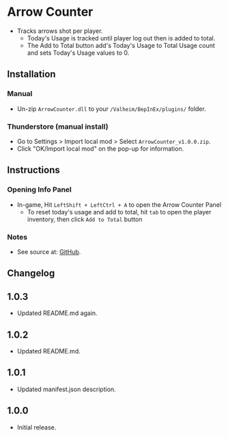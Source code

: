 # Arrow Counter

  * Tracks arrows shot per player.
    * Today's Usage is tracked until player log out then is added to total.
    * The Add to Total button add's Today's Usage to Total Usage count and sets Today's Usage values to 0.

## Installation

### Manual

  * Un-zip `ArrowCounter.dll` to your `/Valheim/BepInEx/plugins/` folder.

### Thunderstore (manual install)

  * Go to Settings > Import local mod > Select `ArrowCounter_v1.0.0.zip`.
  * Click "OK/Import local mod" on the pop-up for information.

## Instructions

### Opening Info Panel

  * In-game, Hit `LeftShift + LeftCtrl + A` to open the Arrow Counter Panel
    * To reset today's usage and add to total, hit `tab` to open the player inventory, then click `Add to Total` button

 ### Notes

  * See source at: [GitHub](https://github.com/BruceOfTheBow/ArrowCounter).

## Changelog

## 1.0.3

  * Updated README.md again.

## 1.0.2

  * Updated README.md.

## 1.0.1

  * Updated manifest.json description.

## 1.0.0

  * Initial release.